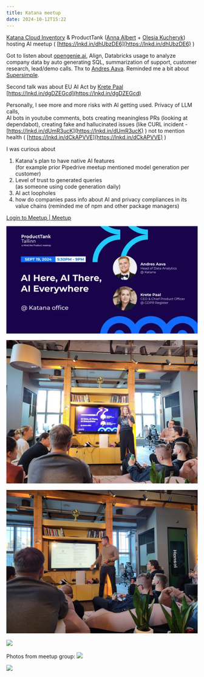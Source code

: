```yaml
---
title: Katana meetup
date: 2024-10-12T15:22
---
```

[Katana Cloud Inventory](https://www.linkedin.com/company/katanamrp/) & ProductTank ([](https://www.linkedin.com/in/ACoAACIXjrkBdR3BQpSC8VMMc_L4p3AMsA42kpc)[Anna Albert](https://www.linkedin.com/in/annaalbertpm/) + [](https://www.linkedin.com/in/ACoAABStCPoBW7NsM8NtAnPJ2rLLkwbVuXRiPTQ)[Olesia Kucheryk](https://www.linkedin.com/in/olesia-kucheryk/)) hosting AI meetup ( [https://lnkd.in/dhUbzDE6](https://lnkd.in/dhUbzDE6) )  
  
Got to listen about [opengenie.ai](http://opengenie.ai/), Align, Databricks usage to analyze company data by auto generating SQL, summarization of support, customer research, lead/demo calls. Thx to [](https://www.linkedin.com/in/ACoAAB4drxsB-m6Cy8CAYns3FTEuZtu7Oiv8Gi4)[Andres Aava](https://www.linkedin.com/in/andres-aava-aa3264121/). Reminded me a bit about [Supersimple](https://www.linkedin.com/company/gosupersimple/).  
  
Second talk was about EU AI Act by [](https://www.linkedin.com/in/ACoAABqQSWMBZBKHx4To7B7r-ztnuTraekdY_ws)[Krete Paal](https://www.linkedin.com/in/kretepaal/)  
[https://lnkd.in/dgDZEGcd](https://lnkd.in/dgDZEGcd)  
  
Personally, I see more and more risks with AI getting used. Privacy of LLM calls,  
AI bots in youtube comments, bots creating meaningless PRs (looking at dependabot), creating fake and hallucinated issues (like CURL incident - [https://lnkd.in/dUmR3ucK](https://lnkd.in/dUmR3ucK) ) not to mention health ( [https://lnkd.in/dCkAPVVE](https://lnkd.in/dCkAPVVE) )  

<!--truncate-->

I was curious about  
1. Katana's plan to have native AI features  
(for example prior Pipedrive meetup mentioned model generation per customer)  
2. Level of trust to generated queries  
(as someone using code generation daily)  
3. AI act loopholes  
4. how do companies pass info about AI and privacy compliances in its value chains (reminded me of npm and other package managers)

[Login to Meetup | Meetup](https://www.meetup.com/producttank-tallinn/events/303180564)


![](img/Pasted%20image%2020241019230234.png)

![](img/Pasted%20image%2020241019224919.png)

![](img/Pasted%20image%2020241019224925.png)

![](img/Pasted%20image%2020241019224931.png)

Photos from meetup group:
![](img/Pasted%20image%2020241019230359.png)

![](img/Pasted%20image%2020241019230325.png)